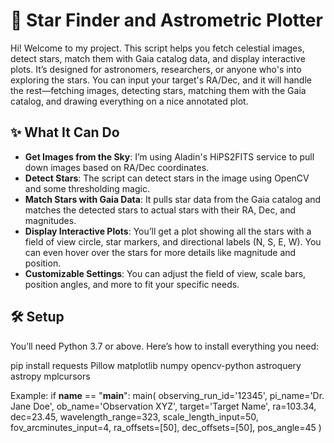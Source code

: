 # 🌟 Star Finder and Astrometric Plotter

Hi! Welcome to my project. This script helps you fetch celestial images, detect stars, match them with Gaia catalog data, and display interactive plots. It’s designed for astronomers, researchers, or anyone who's into exploring the stars. You can input your target's RA/Dec, and it will handle the rest—fetching images, detecting stars, matching them with the Gaia catalog, and drawing everything on a nice annotated plot. 

## ✨ What It Can Do

- **Get Images from the Sky**: I’m using Aladin's HiPS2FITS service to pull down images based on RA/Dec coordinates.
- **Detect Stars**: The script can detect stars in the image using OpenCV and some thresholding magic.
- **Match Stars with Gaia Data**: It pulls star data from the Gaia catalog and matches the detected stars to actual stars with their RA, Dec, and magnitudes.
- **Display Interactive Plots**: You’ll get a plot showing all the stars with a field of view circle, star markers, and directional labels (N, S, E, W). You can even hover over the stars for more details like magnitude and position.
- **Customizable Settings**: You can adjust the field of view, scale bars, position angles, and more to fit your specific needs.

## 🛠️ Setup

You’ll need Python 3.7 or above. Here’s how to install everything you need:

pip install requests Pillow matplotlib numpy opencv-python astroquery astropy mplcursors


Example:
if __name__ == "__main__":
    main(
        observing_run_id='12345',
        pi_name='Dr. Jane Doe',
        ob_name='Observation XYZ',
        target='Target Name',
        ra=103.34,
        dec=23.45,
        wavelength_range=323,
        scale_length_input=50,
        fov_arcminutes_input=4,
        ra_offsets=[50],
        dec_offsets=[50],
        pos_angle=45
    )
